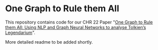# One Graph to Rule them All
This repository contains code for our CHR 22 Paper "[One Graph to Rule them All: Using NLP and Graph Neural Networks to analyse Tolkien’s Legendarium](https://arxiv.org/abs/2210.07871)".

More detailed readme to be added shortly.
